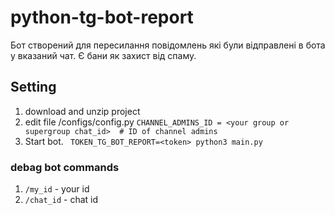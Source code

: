# python-tg-bot-report

Бот створений для пересилання повідомлень які були відправлені в бота у вказаний чат. Є бани як захист від спаму.

## Setting

1. download and unzip project
2. edit file /configs/config.py
   ```CHANNEL_ADMINS_ID = <your group or supergroup chat_id>  # ID of channel admins```
3. Start bot.
   ``` TOKEN_TG_BOT_REPORT=<token> python3 main.py```

### debag bot commands
1. ```/my_id``` - your id
2. ```/chat_id``` - chat id
